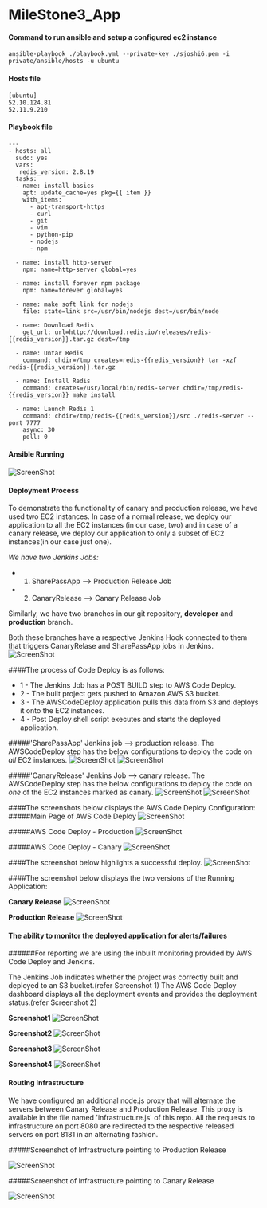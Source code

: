 # MileStone3_App

#### Command to run ansible and setup a configured ec2 instance
```
ansible-playbook ./playbook.yml --private-key ./sjoshi6.pem -i private/ansible/hosts -u ubuntu
```

#### Hosts file
```
[ubuntu]
52.10.124.81
52.11.9.210
```

#### Playbook file

```
---
- hosts: all
  sudo: yes
  vars:
   redis_version: 2.8.19
  tasks:
  - name: install basics
    apt: update_cache=yes pkg={{ item }}
    with_items:
      - apt-transport-https
      - curl
      - git
      - vim
      - python-pip
      - nodejs
      - npm

  - name: install http-server
    npm: name=http-server global=yes

  - name: install forever npm package
    npm: name=forever global=yes

  - name: make soft link for nodejs
    file: state=link src=/usr/bin/nodejs dest=/usr/bin/node

  - name: Download Redis
    get_url: url=http://download.redis.io/releases/redis-{{redis_version}}.tar.gz dest=/tmp

  - name: Untar Redis
    command: chdir=/tmp creates=redis-{{redis_version}} tar -xzf redis-{{redis_version}}.tar.gz

  - name: Install Redis
    command: creates=/usr/local/bin/redis-server chdir=/tmp/redis-{{redis_version}} make install

  - name: Launch Redis 1
    command: chdir=/tmp/redis-{{redis_version}}/src ./redis-server --port 7777
    async: 30
    poll: 0
```
#### Ansible Running

![ScreenShot](RunningAnsible.png)


#### Deployment Process

To demonstrate the functionality of canary and production release, we have used two EC2 instances. In case of a normal release, we deploy our application to all the EC2 instances (in our case, two) and in case of a canary release, we deploy our application to only a subset of EC2 instances(in our case just one).

*We have two Jenkins Jobs:*

- 1. SharePassApp --> Production Release Job
- 2. CanaryRelease --> Canary Release Job

Similarly, we have two branches in our git repository, **developer** and **production** branch.

Both these branches have a respective Jenkins Hook connected to them that triggers CanaryRelase and SharePassApp jobs in Jenkins.
![ScreenShot](JenkinsJobs.png)

####The process of Code Deploy is as follows:
- 1 - The Jenkins Job has a POST BUILD step to AWS Code Deploy.
- 2 - The built project gets pushed to Amazon AWS S3 bucket.
- 3 - The AWSCodeDeploy application pulls this data from S3 and deploys it onto the EC2 instances.
- 4 - Post Deploy shell script executes and starts the deployed application.

#####'SharePassApp' Jenkins job --> production release.
The AWSCodeDeploy step has the below configurations to deploy the code on *all* EC2 instances.
![ScreenShot](Prod_BranchConfig.png)
![ScreenShot](Prod_POSTBuildAWSCDeploy.png)


#####'CanaryRelease' Jenkins Job --> canary release.
The AWSCodeDeploy step has the below configurations to deploy the code on *one* of the EC2 instances marked as canary.
![ScreenShot](Dev_BranchConfig.png)
![ScreenShot](Dev_PostBuildDeploy.png)



####The screenshots below displays the AWS Code Deploy Configuration:
#####Main Page of AWS Code Deploy
![ScreenShot](AWS_CodeDeploy.png)

#####AWS Code Deploy - Production
![ScreenShot](AWSCodeDeploy_Prod.png)

#####AWS Code Deploy - Canary
![ScreenShot](AWSCodeDeploy_Canary.png)




####The screenshot below highlights a successful deploy.
![ScreenShot](SuccessfulDeploy.png)




####The screenshot below displays the two versions of the Running Application:

**Canary Release**
![ScreenShot](CanaryRelease.png)

**Production Release**
![ScreenShot](ProdRelease.png)





#### The ability to monitor the deployed application for alerts/failures

######For reporting we are using the inbuilt monitoring provided by AWS Code Deploy and Jenkins.

The Jenkins Job indicates whether the project was correctly built and deployed to an S3 bucket.(refer Screenshot 1)
The AWS Code Deploy dashboard displays all the deployment events and provides the deployment status.(refer Screenshot 2)

**Screenshot1**
![ScreenShot](SuccessfulDeploy.png)


**Screenshot2**
![ScreenShot](AWSCDGeneral.png)


**Screenshot3**
![ScreenShot](AWSCDSuccess.png)


**Screenshot4**
![ScreenShot](AWSCDFail.png)


#### Routing Infrastructure

We have configured an additional node.js proxy that will alternate the servers between Canary Release and Production Release.
This proxy is available in the file named 'infrastructure.js' of this repo. All the requests to infrastructure on port 8080 are redirected to the respective released servers on port 8181 in an alternating fashion.

#####Screenshot of Infrastructure pointing to Production Release

![ScreenShot](Inf_Prod.png)


#####Screenshot of Infrastructure pointing to Canary Release

![ScreenShot](Inf_Can.png)
